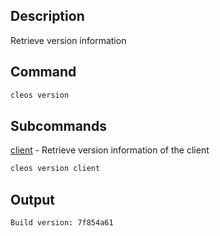 ## Description

Retrieve version information

## Command

```sh
cleos version
```

## Subcommands
[client](client) - Retrieve version information of the client

```sh
cleos version client
```

## Output


```console
Build version: 7f854a61
```
